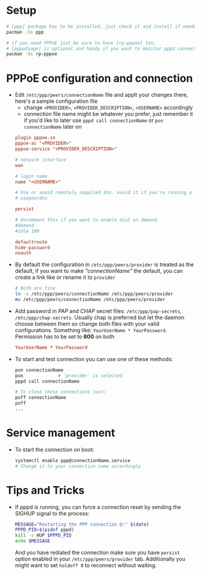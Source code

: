 # Setup
```sh
# [ppp] package has to be installed, just check it and install if needed
pacman -Ss ppp

# if you need PPPoE just be sure to have [rp-pppoe] too,
# [pppudsage] is optional and handy if you want to monitor pppd connections
pacman -Ss rp-pppoe
```


# PPPoE configuration and connection
- Edit `/etc/ppp/peers/connectionName` file and applt your changes there, here's
    a sample configuration file
    - change `<PROVIDER>`, `<PROVIDER_DESCRIPTION>`, `<USERNAME>` accordingly
    - connection file name might be whatever you prefer, just remember it if you'd like
    to later use `pppd call connectionName` or `pon connectionName` later on
    ```conf
    plugin pppoe.so
    pppoe-ac "<PROVIDER>"
    pppoe-service "<PROVIDER_DESCRIPTION>"

    # network interface
    wan

    # login name
    name "<USERNAME>"

    # Use or avoid remotely supplied dns. avoid it if you're running a local caching dns server
    # usepeerdns

    persist

    # Uncomment this if you want to enable dial on demand
    #demand
    #idle 180

    defaultroute
    hide-password
    noauth
    ```
- By default the configuration in `/etc/ppp/peers/provider` is treated as the default,
    if you want to make _"connectionName"_ the default, you can create a link like or rename it
    to `provider`
    ```sh
    # Both are fine
    ln -s /etc/ppp/peers/connectionName /etc/ppp/peers/provider
    mv /etc/ppp/peers/connectionName /etc/ppp/peers/provider
    ```
- Add password in _PAP_ and _CHAP_ secret files: `/etc/ppp/pap-secrets`, `/etc/ppp/chap-secrets`.
    Usually chap is preferred but let the daemon choose between them so change both files with
    your valid configurations. Something like: `YourUserName * YourPassword`. Permission has to
    be set to **600** on both
    ```conf
    YourUserName * YourPassword
    ```
- To start and test connection you can use one of these methods:
    ```sh
    pon connectionName
    pon             # 'provider' is selected
    pppd call connectionName

    # To close these connections just:
    poff connectionName
    poff
    ...
    ```

# Service management
- To start the connection on boot:
    ```sh
    systemctl enable ppp@connectionName.service
    # Change it to your connection name accordingly
    ```

# Tips and Tricks
- If pppd is running, you can force a connection reset by sending the SIGHUP signal to the process:
    ```sh
    MESSAGE="Restarting the PPP connection @:" $(date)
    PPPD_PID=$(pidof pppd)
    kill -s HUP $PPPD_PID
    echo $MESSAGE
    ```
    And you have redialed the connection make sure you have `persist` option enabled in your 
    `/etc/ppp/peers/provider` tab.
    Additionally you might want to set `holdoff 0` to reconnect without waiting.
